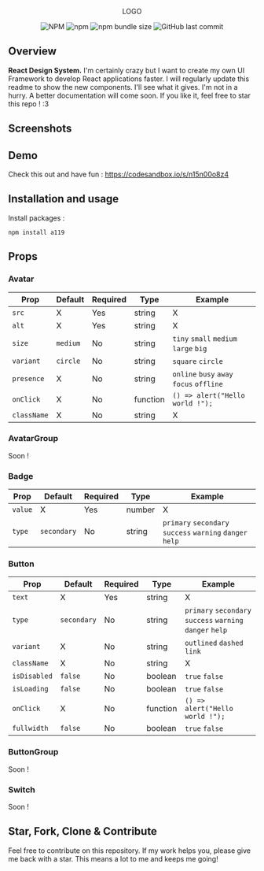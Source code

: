 <div style="text-align:center">
<p>LOGO</p>
<p><img alt="NPM" src="https://img.shields.io/npm/l/a119.svg?style=flat-square">
<img alt="npm" src="https://img.shields.io/npm/v/a119.svg?style=flat-square">
<img alt="npm bundle size" src="https://img.shields.io/bundlephobia/min/a119.svg?style=flat-square">
<img alt="GitHub last commit" src="https://img.shields.io/github/last-commit/stevenpersia/a119.svg?style=flat-square"></p>
</div>

## Overview

**React Design System.** I'm certainly crazy but I want to create my own UI Framework to develop React applications faster. I will regularly update this readme to show the new components. I'll see what it gives. I'm not in a hurry. A better documentation will come soon. If you like it, feel free to star this repo ! :3

## Screenshots


## Demo
Check this out and have fun : https://codesandbox.io/s/n15n00o8z4

## Installation and usage

Install packages :
```
npm install a119
```


## Props

### Avatar
| Prop        | Default  | Required | Type     | Example                                  |
| ----------- | -------- | -------- | -------- | ---------------------------------------- |
| `src`       | X        | Yes      | string   | X                                        |
| `alt`       | X        | Yes      | string   | X                                        |
| `size`      | `medium` | No       | string   | `tiny` `small` `medium` `large` `big`    |
| `variant`   | `circle` | No       | string   | `square` `circle`                        |
| `presence`  | X        | No       | string   | `online` `busy` `away` `focus` `offline` |
| `onClick`   | X        | No       | function | `() => alert("Hello world !");`          |
| `className` | X        | No       | string   | X                                        |

### AvatarGroup
Soon !

### Badge
| Prop    | Default     | Required | Type   | Example                                                    |
| ------- | ----------- | -------- | ------ | ---------------------------------------------------------- |
| `value` | X           | Yes      | number | X                                                          |
| `type`  | `secondary` | No       | string | `primary` `secondary` `success` `warning` `danger`  `help` |

### Button
| Prop         | Default     | Required | Type     | Example                                                    |
| ------------ | ----------- | -------- | -------- | ---------------------------------------------------------- |
| `text`       | X           | Yes      | string   | X                                                          |
| `type`       | `secondary` | No       | string   | `primary` `secondary` `success` `warning` `danger`  `help` |
| `variant`    | X           | No       | string   | `outlined` `dashed` `link`                                 |
| `className`  | X           | No       | string   | X                                                          |
| `isDisabled` | `false`     | No       | boolean  | `true` `false`                                             |
| `isLoading`  | `false`     | No       | boolean  | `true` `false`                                             |
| `onClick`    | X           | No       | function | `() => alert("Hello world !");`                            |
| `fullwidth`  | `false`     | No       | boolean  | `true` `false`                                             |


### ButtonGroup
Soon !

### Switch
Soon !

## Star, Fork, Clone & Contribute

Feel free to contribute on this repository. If my work helps you, please give me back with a star. This means a lot to me and keeps me going!
